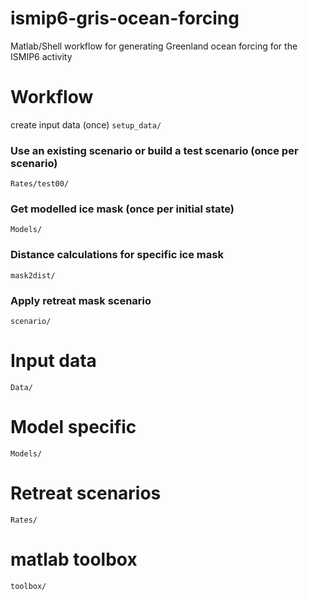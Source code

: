 # ismip6-gris-ocean-forcing
Matlab/Shell workflow for generating Greenland ocean forcing for the ISMIP6 activity

# Workflow
create input data (once)
```setup_data/```

### Use an existing scenario or build a test scenario (once per scenario) 
```Rates/test00/```

### Get modelled ice mask (once per initial state)
```Models/```



### Distance calculations for specific ice mask 
```mask2dist/```

### Apply retreat mask scenario
```scenario/```



# Input data
```Data/```
# Model specific 
```Models/```
# Retreat scenarios
`Rates/`


# matlab toolbox
`toolbox/`
